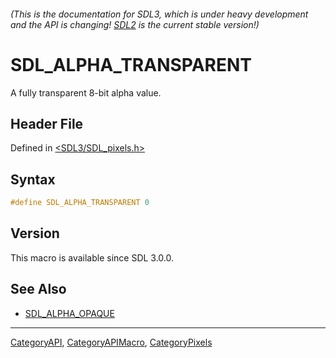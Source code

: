 ###### (This is the documentation for SDL3, which is under heavy development and the API is changing! [SDL2](https://wiki.libsdl.org/SDL2/) is the current stable version!)
# SDL_ALPHA_TRANSPARENT

A fully transparent 8-bit alpha value.

## Header File

Defined in [<SDL3/SDL_pixels.h>](https://github.com/libsdl-org/SDL/blob/main/include/SDL3/SDL_pixels.h)

## Syntax

```c
#define SDL_ALPHA_TRANSPARENT 0
```

## Version

This macro is available since SDL 3.0.0.

## See Also

- [SDL_ALPHA_OPAQUE](SDL_ALPHA_OPAQUE)

----
[CategoryAPI](CategoryAPI), [CategoryAPIMacro](CategoryAPIMacro), [CategoryPixels](CategoryPixels)

